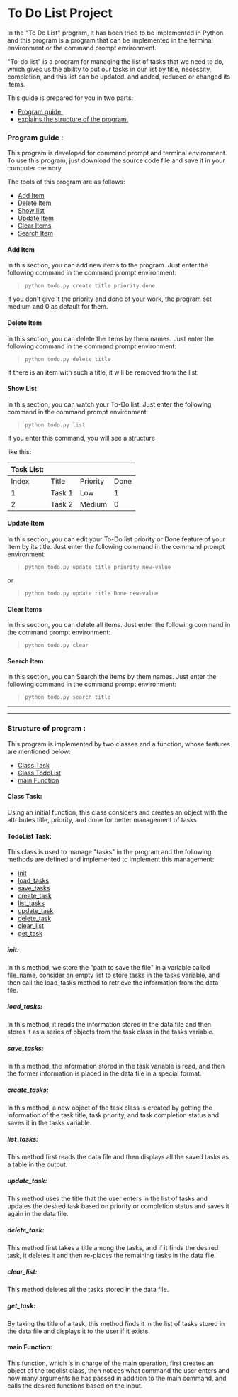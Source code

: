# To Do List Project
In the "To Do List" program, it has been tried to be implemented in Python and this program is a program that can be implemented in the terminal environment or the command prompt environment.

"To-do list" is a program for managing the list of tasks that we need to do, which gives us the ability to put our tasks in our list by title, necessity, completion, and this list can be updated. and added, reduced or changed its items.

This guide is prepared for you in two parts:
* <a href='#guide'>Program guide.</a>
* <a href='#structure'>explains the structure of the program.</a>

<h3 id='guide'> Program guide :</h3>
This program is developed for command prompt and terminal environment. To use this program, just download the source code file and save it in your computer memory.

The tools of this program are as follows:

* <a href='#add'>Add Item</a>
* <a href='#delete'>Delete Item</a>
* <a href='#list'>Show list</a>
* <a href='#update'>Update Item</a>
* <a href='#clear'>Clear Items</a>
* <a href='#search'>Search Item</a>


<h4 id='add'>Add Item</h4>
In this section, you can add new items to the program. Just enter the following command in the command prompt environment:

> `python todo.py create title priority done`

if you don't give it the priority and done of your work, the program set medium and 0 as default for them.

<h4 id='delete'>Delete Item</h4>
In this section, you can delete the items by them names. Just enter the following command in the command prompt environment:

> `python todo.py delete title`

If there is an item with such a title, it will be removed from the list.

<h4 id='list'>Show List</h4>
In this section, you can watch your To-Do list. Just enter the following command in the command prompt environment:

> `python todo.py list`

If you enter this command, you will see a structure 

like this: 


|Task List:|    |   |   |
| --- | --- | --- | --- |
|Index  |Title  |Priority|  Done |      
| 1 | Task 1 | Low | 1 |
|2 | Task 2 | Medium | 0 |

<h4 id='update'>Update Item</h4>
In this section, you can edit your To-Do list priority or Done feature of your Item by its title. Just enter the following command in the command prompt environment:

> `python todo.py update title priority new-value`

or

> `python todo.py update title Done new-value`


<h4 id='clear'>Clear Items</h4>
In this section, you can delete all items. Just enter the following command in the command prompt environment:

> `python todo.py clear`

<h4 id='search'>Search Item</h4>
In this section, you can Search the items by them names. Just enter the following command in the command prompt environment:

> `python todo.py search title`

---
---

<h3 id='structure'> Structure of program :</h3>

This program is implemented by two classes and a function, whose features are mentioned below:

+ <a href='#task_class'>Class Task</a>
+ <a href='#todolist_class'>Class TodoList</a>
+ <a href='#main_function'>main Function</a>

<h4 id='task_class'>Class Task:</h4>
Using an initial function, this class considers and creates an object with the attributes title, priority, and done for better management of tasks.

<h4 id='todolist_class'>TodoList Task:</h4>
This class is used to manage "tasks" in the program and the following methods are defined and implemented to implement this management:

+ <a href="#init">init</a>
+ <a href="#load_tasks">load_tasks</a>
+ <a href="#save_tasks">save_tasks</a>
+ <a href="#create_tasks">create_task</a>
+ <a href="#list_tasks">list_tasks</a>
+ <a href="#update_task">update_task</a>
+ <a href="#delete_task">delete_task</a>
+ <a href="#clear_list">clear_list</a>
+ <a href="#get_task">get_task</a>

<h5 id='init'>init:</h5>

In this method, we store the "path to save the file" in a variable called file_name, consider an empty list to store tasks in the tasks variable, and then call the load_tasks method to retrieve the information from the data file.

<h5 id='load_tasks'>load_tasks:</h5>

In this method, it reads the information stored in the data file and then stores it as a series of objects from the task class in the tasks variable.

<h5 id='save_tasks'>save_tasks:</h5>

In this method, the information stored in the task variable is read, and then the former information is placed in the data file in a special format.

<h5 id='create_tasks'>create_tasks:</h5>

In this method, a new object of the task class is created by getting the information of the task title, task priority, and task completion status and saves it in the tasks variable.

<h5 id='list_tasks'>list_tasks:</h5>

This method first reads the data file and then displays all the saved tasks as a table in the output.

<h5 id='update_task'>update_task:</h5>

This method uses the title that the user enters in the list of tasks and updates the desired task based on priority or completion status and saves it again in the data file.


<h5 id='delete_task'>delete_task:</h5>

This method first takes a title among the tasks, and if it finds the desired task, it deletes it and then re-places the remaining tasks in the data file.

<h5 id='clear_list'>clear_list:</h5>

This method deletes all the tasks stored in the data file.

<h5 id='get_task'>get_task:</h5>

By taking the title of a task, this method finds it in the list of tasks stored in the data file and displays it to the user if it exists.

<h4 id='main_function'>main Function:</h4>
This function, which is in charge of the main operation, first creates an object of the todolist class, then notices what command the user enters and how many arguments he has passed in addition to the main command, and calls the desired functions based on the input.